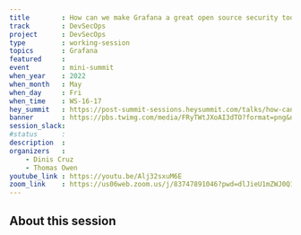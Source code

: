 ```yaml
---
title        : How can we make Grafana a great open source security tool?
track        : DevSecOps
project      : DevSecOps
type         : working-session
topics       : Grafana
featured     :
event        : mini-summit
when_year    : 2022
when_month   : May
when_day     : Fri
when_time    : WS-16-17
hey_summit   : https://post-summit-sessions.heysummit.com/talks/how-can-we-make-grafana-a-great-open-source-security-tool/
banner       : https://pbs.twimg.com/media/FRyTWtJXoAI3dTO?format=png&name=small
session_slack:
#status      : 
description  :
organizers   :
    - Dinis Cruz
    - Thomas Owen
youtube_link : https://youtu.be/Alj32sxuM6E
zoom_link    : https://us06web.zoom.us/j/83747891046?pwd=dlJieU1mZWJ0Q1BmY1Q0Rm9lYytDUT09
---
```


## About this session
